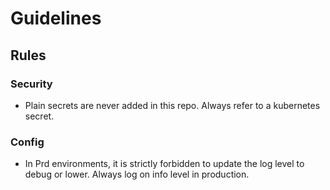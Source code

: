 # Guidelines

## Rules

### Security

- Plain secrets are never added in this repo. Always refer to a kubernetes secret. 


### Config

- In Prd environments, it is strictly forbidden to update the log level to debug or lower. Always log on info level in production. 

